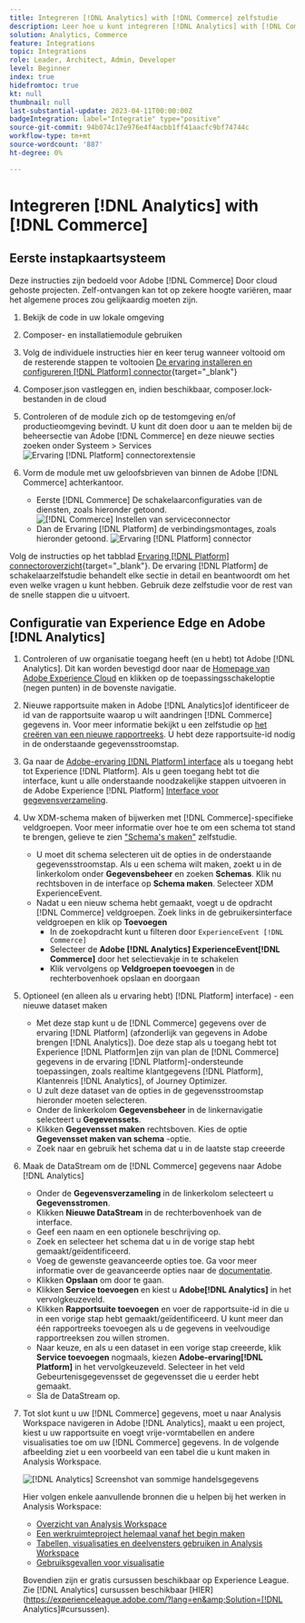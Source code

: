 ```yaml
---
title: Integreren [!DNL Analytics] with [!DNL Commerce] zelfstudie
description: Leer hoe u kunt integreren [!DNL Analytics] with [!DNL Commerce].
solution: Analytics, Commerce
feature: Integrations
topic: Integrations
role: Leader, Architect, Admin, Developer
level: Beginner
index: true
hidefromtoc: true
kt: null
thumbnail: null
last-substantial-update: 2023-04-11T00:00:00Z
badgeIntegration: label="Integratie" type="positive"
source-git-commit: 94b074c17e976e4f4acbb1ff41aacfc9bf74744c
workflow-type: tm+mt
source-wordcount: '887'
ht-degree: 0%

---
```



# Integreren [!DNL Analytics] with [!DNL Commerce]

## Eerste instapkaartsysteem

Deze instructies zijn bedoeld voor Adobe [!DNL Commerce] Door cloud gehoste projecten. Zelf-ontvangen kan tot op zekere hoogte variëren, maar het algemene proces zou gelijkaardig moeten zijn.

1. Bekijk de code in uw lokale omgeving
1. Composer- en installatiemodule gebruiken
1. Volg de individuele instructies hier en keer terug wanneer voltooid om de resterende stappen te voltooien
   [De ervaring installeren en configureren [!DNL Platform] connector](https://experienceleague.adobe.com/docs/commerce-merchant-services/experience-platform-connector/fundamentals/install.html){target="_blank"}


1. Composer.json vastleggen en, indien beschikbaar, composer.lock-bestanden in de cloud
1. Controleren of de module zich op de testomgeving en/of productieomgeving bevindt. U kunt dit doen door u aan te melden bij de beheersectie van Adobe [!DNL Commerce] en deze nieuwe secties zoeken onder Systeem > Services
   ![Ervaring [!DNL Platform] connectorextensie](./assets/analytics-commerce/admin-view-experience-platform-commector-extension.png)

1. Vorm de module met uw geloofsbrieven van binnen de Adobe [!DNL Commerce] achterkantoor.
   * Eerste [!DNL Commerce] De schakelaarconfiguraties van de diensten, zoals hieronder getoond.
     ![[!DNL Commerce] Instellen van serviceconnector](./assets/analytics-commerce/commerce-services-connector-setup.png)
   * Dan de Ervaring [!DNL Platform] de verbindingsmontages, zoals hieronder getoond.
     ![Ervaring [!DNL Platform] connector](./assets/analytics-commerce/experience-platform-connector.png)

Volg de instructies op het tabblad [Ervaring [!DNL Platform] connectoroverzicht](https://experienceleague.adobe.com/docs/commerce-merchant-services/experience-platform-connector/overview.html){target="_blank"}. De ervaring [!DNL Platform] de schakelaarzelfstudie behandelt elke sectie in detail en beantwoordt om het even welke vragen u kunt hebben. Gebruik deze zelfstudie voor de rest van de snelle stappen die u uitvoert.

## Configuratie van Experience Edge en Adobe [!DNL Analytics]

1. Controleren of uw organisatie toegang heeft (en u hebt) tot Adobe [!DNL Analytics]. Dit kan worden bevestigd door naar de [Homepage van Adobe Experience Cloud](https://experience.adobe.com/) en klikken op de toepassingsschakeloptie (negen punten) in de bovenste navigatie.

1. Nieuwe rapportsuite maken in Adobe [!DNL Analytics]of identificeer de id van de rapportsuite waarop u wilt aandringen [!DNL Commerce] gegevens in. Voor meer informatie bekijkt u een zelfstudie op [het creëren van een nieuwe rapportreeks](https://experienceleague.adobe.com/docs/analytics-learn/tutorials/intro-to-analytics/analytics-basics/understanding-and-creating-report-suites.html). U hebt deze rapportsuite-id nodig in de onderstaande gegevensstroomstap.

1. Ga naar de [Adobe-ervaring [!DNL Platform] interface](https://platform.adobe.com) als u toegang hebt tot Experience [!DNL Platform]. Als u geen toegang hebt tot die interface, kunt u alle onderstaande noodzakelijke stappen uitvoeren in de Adobe Experience [!DNL Platform] [Interface voor gegevensverzameling](https://experience.adobe.com/#/data-collection).

1. Uw XDM-schema maken of bijwerken met [!DNL Commerce]-specifieke veldgroepen. Voor meer informatie over hoe te om een schema tot stand te brengen, gelieve te zien [&quot;Schema&#39;s maken&quot;](https://experienceleague.adobe.com/docs/platform-learn/tutorials/schemas/create-schemas.html) zelfstudie.
   * U moet dit schema selecteren uit de opties in de onderstaande gegevensstroomstap. Als u een schema wilt maken, zoekt u in de linkerkolom onder **Gegevensbeheer** en zoeken **Schemas**. Klik nu rechtsboven in de interface op **Schema maken**. Selecteer XDM ExperienceEvent.
   * Nadat u een nieuw schema hebt gemaakt, voegt u de opdracht [!DNL Commerce] veldgroepen. Zoek links in de gebruikersinterface veldgroepen en klik op **Toevoegen**
      * In de zoekopdracht kunt u filteren door `ExperienceEvent [!DNL Commerce]`
      * Selecteer de **Adobe [!DNL Analytics] ExperienceEvent[!DNL Commerce]** door het selectievakje in te schakelen
      * Klik vervolgens op **Veldgroepen toevoegen** in de rechterbovenhoek opslaan en doorgaan

1. Optioneel (en alleen als u ervaring hebt) [!DNL Platform] interface) - een nieuwe dataset maken
   * Met deze stap kunt u de [!DNL Commerce] gegevens over de ervaring [!DNL Platform] (afzonderlijk van gegevens in Adobe brengen [!DNL Analytics]). Doe deze stap als u toegang hebt tot Experience [!DNL Platform]en zijn van plan de [!DNL Commerce] gegevens in de ervaring [!DNL Platform]-ondersteunde toepassingen, zoals realtime klantgegevens [!DNL Platform], Klantenreis [!DNL Analytics], of Journey Optimizer.
   * U zult deze dataset van de opties in de gegevensstroomstap hieronder moeten selecteren.
   * Onder de linkerkolom **Gegevensbeheer** in de linkernavigatie selecteert u **Gegevenssets**.
   * Klikken **Gegevensset maken** rechtsboven. Kies de optie **Gegevensset maken van schema** -optie.
   * Zoek naar en gebruik het schema dat u in de laatste stap creeerde

1. Maak de DataStream om de [!DNL Commerce] gegevens naar Adobe [!DNL Analytics]
   * Onder de **Gegevensverzameling** in de linkerkolom selecteert u **Gegevensstromen**.
   * Klikken **Nieuwe DataStream** in de rechterbovenhoek van de interface.
   * Geef een naam en een optionele beschrijving op.
   * Zoek en selecteer het schema dat u in de vorige stap hebt gemaakt/geïdentificeerd.
   * Voeg de gewenste geavanceerde opties toe. Ga voor meer informatie over de geavanceerde opties naar de [documentatie](https://experienceleague.adobe.com/docs/experience-platform/datastreams/configure.html).
   * Klikken **Opslaan** om door te gaan.
   * Klikken **Service toevoegen** en kiest u **Adobe[!DNL Analytics]** in het vervolgkeuzeveld.
   * Klikken **Rapportsuite toevoegen** en voer de rapportsuite-id in die u in een vorige stap hebt gemaakt/geïdentificeerd. U kunt meer dan één rapportreeks toevoegen als u de gegevens in veelvoudige rapportreeksen zou willen stromen.
   * Naar keuze, en als u een dataset in een vorige stap creeerde, klik **Service toevoegen** nogmaals, kiezen **Adobe-ervaring[!DNL Platform]** in het vervolgkeuzeveld. Selecteer in het veld Gebeurtenisgegevensset de gegevensset die u eerder hebt gemaakt.
   * Sla de DataStream op.

1. Tot slot kunt u uw [!DNL Commerce] gegevens, moet u naar Analysis Workspace navigeren in Adobe [!DNL Analytics], maakt u een project, kiest u uw rapportsuite en voegt vrije-vormtabellen en andere visualisaties toe om uw [!DNL Commerce] gegevens. In de volgende afbeelding ziet u een voorbeeld van een tabel die u kunt maken in Analysis Workspace.

   ![[!DNL Analytics] Screenshot van sommige handelsgegevens](./assets/analytics-commerce/analytics-screenshot-commerce-items.png)

   Hier volgen enkele aanvullende bronnen die u helpen bij het werken in Analysis Workspace:

   * [Overzicht van Analysis Workspace](https://experienceleague.adobe.com/docs/analytics-learn/tutorials/analysis-workspace/analysis-workspace-basics/analysis-workspace-overview.html)
   * [Een werkruimteproject helemaal vanaf het begin maken](https://experienceleague.adobe.com/docs/analytics-learn/tutorials/analysis-workspace/analysis-workspace-basics/building-a-workspace-project-from-scratch.html)
   * [Tabellen, visualisaties en deelvensters gebruiken in Analysis Workspace](https://experienceleague.adobe.com/docs/analytics-learn/tutorials/analysis-workspace/using-panels/using-tables-visualizations-and-panels.html)
   * [Gebruiksgevallen voor visualisatie](https://experienceleague.adobe.com/docs/analytics-learn/tutorials/analysis-workspace/visualizations/visualization-use-cases.html)

   Bovendien zijn er gratis cursussen beschikbaar op Experience League. Zie [!DNL Analytics] cursussen beschikbaar [HIER](https://experienceleague.adobe.com/?lang=en&amp;Solution=[!DNL Analytics]#cursussen).
